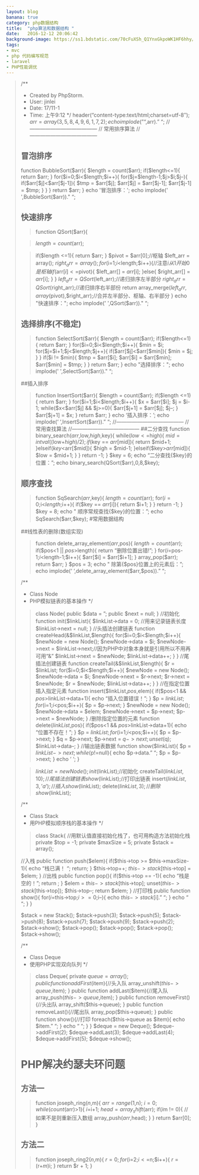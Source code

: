 ```yaml
---
layout: blog
banana: true
category: php数据结构
title:  "php算法和数据结构 "
date:   2016-12-12 20:06:42
background-image: https://ss1.bdstatic.com/70cFuXSh_Q1YnxGkpoWK1HF6hhy/it/u=695306985,193506122&fm=200&gp=0.jpg
tags:
- mvc
- php 代码编写规范 
- laravel
- PHP性能调优
---
```


> <?php
/**
* Created by PhpStorm.
* User: jinlei
* Date: 17/11-1
* Time: 上午9:12
*/
header(“content-type:text/html;charset=utf-8″);
$arr = array(3,5,8,4,9,6,1,7,2);
echo implode(” “,$arr).”
“;
//—————————————
// 常用排序算法
//—————————————
## 冒泡排序
function BubbleSort($arr){
$length = count($arr);
if($length<=1){ return $arr; } for($i=0;$i<$length;$i++){ for($j=$length-1;$j>$i;$j–){
if($arr[$j]<$arr[$j-1]){ $tmp = $arr[$j]; $arr[$j] = $arr[$j-1]; $arr[$j-1] = $tmp; } } } return $arr; } echo '冒泡排序：'; echo implode(' ',BubbleSort($arr))."
“;

## 快速排序
>function QSort($arr){

>$length = count($arr);

>if($length <=1){ return $arr; } $pivot = $arr[0];//枢轴 $left_arr = array(); $right_arr = array(); for($i=1;$i<$length;$i++){//注意$i从1开始0是枢轴 if($arr[$i]<=$pivot){ $left_arr[] = $arr[$i]; }else{ $right_arr[] = $arr[$i]; } } $left_arr = QSort($left_arr);//递归排序左半部分 $right_arr = QSort($right_arr);//递归排序右半部份 return array_merge($left_arr,array($pivot),$right_arr);//合并左半部分、枢轴、右半部分 } echo "快速排序："; echo implode(' ',QSort($arr))."
“;

## 选择排序(不稳定)
>function SelectSort($arr){
$length = count($arr);
if($length<=1){ return $arr; } for($i=0;$i<$length;$i++){ $min = $i; for($j=$i+1;$j<$length;$j++){ if($arr[$j]<$arr[$min]){ $min = $j; } } if($i != $min){ $tmp = $arr[$i]; $arr[$i] = $arr[$min]; $arr[$min] = $tmp; } } return $arr; } echo "选择排序："; echo implode(' ',SelectSort($arr))."
“;

##插入排序
>function InsertSort($arr){
$length = count($arr);
if($length <=1){ return $arr; } for($i=1;$i<$length;$i++){ $x = $arr[$i]; $j = $i-1; while($x<$arr[$j] && $j>=0){
$arr[$j+1] = $arr[$j];
$j–;
}
$arr[$j+1] = $x;
}
return $arr;
}
echo ‘插入排序：’;
echo implode(‘ ‘,InsertSort($arr)).”
“;
//—————————————
// 常用查找算法
//—————————————
##二分查找
>function binary_search($arr,$low,$high,$key){
while($low<=$high){ $mid = intval(($low+$high)/2); if($key == $arr[$mid]){ return $mid+1; }elseif($key<$arr[$mid]){ $high = $mid-1; }elseif($key>$arr[$mid]){
$low = $mid+1;
}
}
return -1;
}
$key = 6;
echo “二分查找{$key}的位置：”;
echo binary_search(QSort($arr),0,8,$key);

## 顺序查找
>function SqSearch($arr,$key){
$length = count($arr);
for($i=0;$i<$length;$i++){ if($key == $arr[$i]){ return $i+1; } } return -1; } $key = 8; echo "
顺序常规查找{$key}的位置：”;
echo SqSearch($arr,$key);
 #常用数据结构

##线性表的删除(数组实现)
>function delete_array_element($arr,$pos){
$length = count($arr);
if($pos<1 || $pos>$length){
return “删除位置出错!”;
}
for($i=$pos-1;$i<$length-1;$i++){ $arr[$i] = $arr[$i+1]; } array_pop($arr); return $arr; } $pos = 3; echo "
除第{$pos}位置上的元素后：”;
echo implode(‘ ‘,delete_array_element($arr,$pos)).”
“;

/**
* Class Node
* PHP模拟链表的基本操作
*/
>class Node{
public $data = ”;
public $next = null;
}
//初始化
function init($linkList){
$linkList->data = 0; //用来记录链表长度
$linkList->next = null;
}
//头插法创建链表
function createHead(&$linkList,$length){
for($i=0;$i<$length;$i++){ $newNode = new Node(); $newNode->data = $i;
$newNode->next = $linkList->next;//因为PHP中对象本身就是引用所以不用再可用“&”
$linkList->next = $newNode;
$linkList->data++;
}
}
//尾插法创建链表
function createTail(&$linkList,$length){
$r = $linkList;
for($i=0;$i<$length;$i++){ $newNode = new Node(); $newNode->data = $i;
$newNode->next = $r->next;
$r->next = $newNode;
$r = $newNode;
$linkList->data++;
}
}
//在指定位置插入指定元素
function insert($linkList,$pos,$elem){
if($pos<1 && $pos>$linkList->data+1){
echo “插入位置错误！”;
}
$p = $linkList;
for($i=1;$i<$pos;$i++){ $p = $p->next;
}
$newNode = new Node();
$newNode->data = $elem;
$newNode->next = $p->next;
$p->next = $newNode;
}
/删除指定位置的元素
function delete($linkList,$pos){
if($pos<1 && $pos>$linkList->data+1){
echo “位置不存在！”;
}
$p = $linkList;
for($i=1;$i<$pos;$i++){ $p = $p->next;
}
$q = $p->next;
$p->next = $q->next;
unset($q);
$linkList->data–;
}
//输出链表数据
function show($linkList){
$p = $linkList->next;
while($p!=null){
echo $p->data.” “;
$p = $p->next;
}
echo ‘
‘;
}

>$linkList = new Node();
init($linkList);//初始化
createTail($linkList,10);//尾插法创建链表
show($linkList);//打印出链表
insert($linkList,3,’a’);//插入
show($linkList);
delete($linkList,3);//删除
show($linkList);

/**
* Class Stack
* 用PHP模拟顺序栈的基本操作
*/
>class Stack{
//用默认值直接初始化栈了，也可用构造方法初始化栈
private $top = -1;
private $maxSize = 5;
private $stack = array();

//入栈
public function push($elem){
if($this->top >= $this->maxSize-1){
echo “栈已满！
“;
return;
}
$this->top++;
$this->stack[$this->top] = $elem;
}
//出栈
public function pop(){
if($this->top == -1){
echo “栈是空的！”;
return ;
}
$elem = $this->stack[$this->top];
unset($this->stack[$this->top]);
$this->top–;
return $elem;
}
//打印栈
public function show(){
for($i=$this->top;$i>=0;$i–){
echo $this->stack[$i].” “;
}
echo “
“;
}
}

$stack = new Stack();
$stack->push(3);
$stack->push(5);
$stack->push(8);
$stack->push(7);
$stack->push(9);
$stack->push(2);
$stack->show();
$stack->pop();
$stack->pop();
$stack->pop();
$stack->show();

/**
* Class Deque
* 使用PHP实现双向队列
*/
>class Deque{
private $queue = array();
public function addFirst($item){//头入队
array_unshift($this->queue,$item);
}
public function addLast($item){//尾入队
array_push($this->queue,$item);
}
public function removeFirst(){//头出队
array_shift($this->queue);
}
public function removeLast(){//尾出队
array_pop($this->queue);
}
public function show(){//打印
foreach($this->queue as $item){
echo $item.” “;
}
echo “
“;
}
}
$deque = new Deque();
$deque->addFirst(2);
$deque->addLast(3);
$deque->addLast(4);
$deque->addFirst(5);
$deque->show();

# PHP解决约瑟夫环问题
## 方法一
>function joseph_ring($n,$m){
$arr = range(1,$n);
$i = 0;
while(count($arr)>1){
$i=$i+1;
$head = array_shift($arr);
if($i%$m != 0){ //如果不是则重新压入数组
array_push($arr,$head);
}
}
return $arr[0];
}
## 方法二
>function joseph_ring2($n,$m){
$r = 0;
for($i=2;$i<=$n;$i++){ $r = ($r+$m)%$i; } return $r + 1; } 
